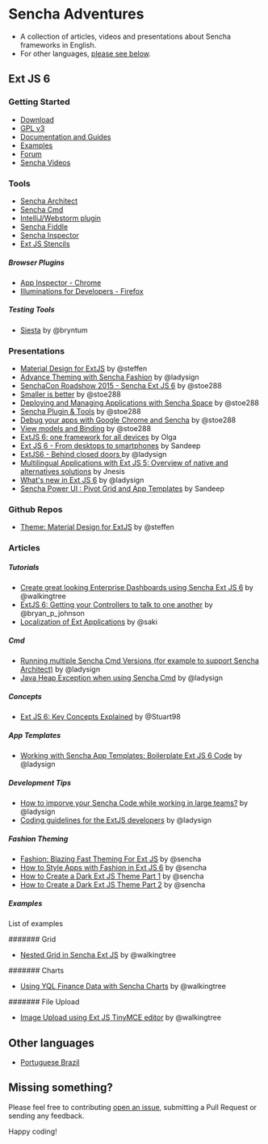 # Sencha Adventures
- A collection of articles, videos and presentations about Sencha frameworks in English.
- For other languages, [please see below](https://github.com/loiane/sencha-adventures#other-languages).

## Ext JS 6

### Getting Started
- [Download](https://www.sencha.com/products/extjs/)
- [GPL v3](https://www.sencha.com/legal/GPL/)
- [Documentation and Guides](http://docs.sencha.com/)
- [Examples](http://examples.sencha.com/extjs/6.0.0/examples/)
- [Forum](https://www.sencha.com/forum/)
- [Sencha Videos](https://vimeo.com/sencha)

### Tools
- [Sencha Architect](https://www.sencha.com/products/architect/#overview)
- [Sencha Cmd](https://www.sencha.com/products/extjs/#sencha-cmd)
- [IntelliJ/Webstorm plugin](https://plugins.jetbrains.com/plugin/7740?pr=phpStorm)
- [Sencha Fiddle](https://fiddle.sencha.com)
- [Sencha Inspector](https://www.sencha.com/blog/sencha-inspector-early-access-is-available/)
- [Ext JS Stencils](http://pages.sencha.com/Stencils_LP_1.html)

##### Browser Plugins
- [App Inspector - Chrome](https://chrome.google.com/webstore/detail/app-inspector-for-sencha/pbeapidedgdpniokbedbfbaacglkceae?hl=en)
- [Illuminations for Developers - Firefox](http://www.illuminations-for-developers.com/)

##### Testing Tools
- [Siesta](http://www.bryntum.com/products/siesta/) by @bryntum

### Presentations
- [Material Design for ExtJS](https://speakerdeck.com/steffenhiller/materializing-ext-js) by @steffen
- [Advance Theming with Sencha Fashion](https://speakerdeck.com/steffenhiller/materializing-ext-js) by @ladysign
- [SenchaCon Roadshow 2015 - Sencha Ext JS 6](http://www.slideshare.net/stoe288/sencha-ext-js-6) by @stoe288
- [Smaller is better](http://www.slideshare.net/stoe288/senchacon-roadshow-2015-smaller-is-better) by @stoe288
- [Deploying and Managing Applications with Sencha Space](http://www.slideshare.net/stoe288/senchacon-roadshow-2015-view-models-and-binding) by @stoe288
- [Sencha Plugin & Tools](http://www.slideshare.net/stoe288/sencha-plugin-tools) by @stoe288
- [Debug your apps with Google Chrome and Sencha](http://www.slideshare.net/stoe288/debug-your-apps) by @stoe288
- [View models and Binding](http://www.slideshare.net/stoe288/view-models-and-binding) by @stoe288
- [ExtJS 6: one framework for all devices](https://speakerdeck.com/olgapetrova/extjs-6-one-framework-for-all-devices) by Olga
- [Ext JS 6 - From desktops to smartphones](https://speakerdeck.com/savelee/sandeep-ext-js-6-from-desktops-to-smartphones) by Sandeep
- [ExtJS6 - Behind closed doors ](https://speakerdeck.com/savelee/extjs6-behind-closed-doors) by @ladysign
- [Multilingual Applications with Ext JS 5: Overview of native and alternatives solutions](https://speakerdeck.com/savelee/vincent-munier-jnesis-multilingual-applications-with-ext-js-5-overview-of-native-and-alternatives-solutions) by Jnesis
- [What's new in Ext JS 6](https://speakerdeck.com/savelee/whats-new-in-ext-js-6) by @ladysign
- [Sencha Power UI : Pivot Grid and App Templates](https://speakerdeck.com/savelee/sandeep-adwankar-sencha-power-ui-pivot-grid-and-app-templates) by Sandeep

### Github Repos
- [Theme: Material Design for ExtJS](https://github.com/steffen/theme-material) by @steffen

### Articles

##### Tutorials
- [Create great looking Enterprise Dashboards using Sencha Ext JS 6](http://blogs.walkingtree.in/2015/04/28/create-great-looking-enterprise-dashboards-using-sencha-ext-js-6/) by @walkingtree
- [ExtJS 6: Getting your Controllers to talk to one another](https://medium.com/twelve-foot-guru/extjs-6-getting-your-controllers-to-talk-to-one-another-863189cc1d56) by @bryan_p_johnson
- [Localization of Ext Applications](http://extjs.eu/localization-of-ext-applications/) by @saki

##### Cmd
- [Running multiple Sencha Cmd Versions (for example to support Sencha Architect)](http://www.ladysign-apps.com/developer/running-multiple-sencha-cmd-versions-for-example-to-support-sencha-architect/) by @ladysign
- [Java Heap Exception when using Sencha Cmd](http://www.ladysign-apps.com/developer/java-heap-exception-when-using-sencha-cmd/) by @ladysign

##### Concepts
- [Ext JS 6: Key Concepts Explained](http://www.stuartashworth.com/blog/ext-js-6-key-concepts-explained/) by @Stuart98 

##### App Templates
- [Working with Sencha App Templates: Boilerplate Ext JS 6 Code](http://www.ladysign-apps.com/developer/working-with-sencha-app-templates-boilerplate-ext-js-6-code/) by @ladysign

##### Development Tips
- [How to imporve your Sencha Code while working in large teams?](http://www.ladysign-apps.com/developer/how-to-improve-your-sencha-code-while-working-in-large-teams/) by @ladysign
- [Coding guidelines for the ExtJS developers](http://blogs.walkingtree.in/2015/03/21/coding-guidelines-for-the-extjs-developers/) by @ladysign

##### Fashion Theming
- [Fashion: Blazing Fast Theming For Ext JS](https://www.sencha.com/blog/fashion-blazing-fast-theming-for-ext-js/) by @sencha
- [How to Style Apps with Fashion in Ext JS 6](https://www.sencha.com/blog/how-to-style-apps-with-fashion-in-ext-js-6/) by @sencha
- [How to Create a Dark Ext JS Theme Part 1](https://www.sencha.com/blog/how-to-create-a-dark-ext-js-theme-part-1/) by @sencha
- [How to Create a Dark Ext JS Theme Part 2](https://www.sencha.com/blog/how-to-create-a-dark-ext-js-theme-part-2/) by @sencha

##### Examples

List of examples

####### Grid
- [Nested Grid in Sencha Ext JS](http://blogs.walkingtree.in/2015/06/30/nested-grid-in-sencha-ext-js/) by @walkingtree

####### Charts
- [Using YQL Finance Data with Sencha Charts](http://blogs.walkingtree.in/2015/05/29/using-yql-finance-data-with-sencha-charts/) by @walkingtree

####### File Upload
- [Image Upload using Ext JS TinyMCE editor](http://blogs.walkingtree.in/2015/05/28/image-upload-using-ext-js-tinymce-editor/) by @walkingtree

## Other languages
- [Portuguese Brazil](https://github.com/loiane/sencha-adventures/blob/master/README-pt_BR.md)

## Missing something?

Please feel free to contributing [open an issue](https://github.com/loiane/sencha-adventures/issues/new), submitting a Pull Request or sending any feedback.

Happy coding!
